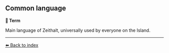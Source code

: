 ## Common language

**📑 Term**

Main language of Zeithalt, universally used by everyone on the Island.


----------
[⬅️ Back to index](/#bef0_s)